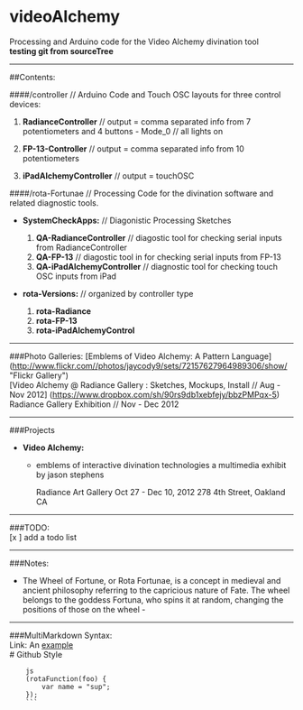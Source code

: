 videoAlchemy
============

Processing and Arduino code for the Video Alchemy divination tool  
**testing git from sourceTree**

__________
		
##Contents:

####/controller // Arduino Code and Touch OSC layouts for three control devices:

1. **RadianceController**  // output = comma separated info from 7 potentiometers and 4 buttons
		- Mode_0 // all lights on

2. **FP-13-Controller**  // output = comma separated info from 10 potentiometers	

3. **iPadAlchemyController** // output = touchOSC


####/rota-Fortunae // Processing Code for the divination software and related diagnostic tools.

- **SystemCheckApps:**  // Diagonistic Processing Sketches  
	1. **QA-RadianceController** // diagostic tool for checking serial inputs from RadianceController  
	2. **QA-FP-13**  // diagostic tool in for checking serial inputs from FP-13  
	3. **QA-iPadAlchemyController** // diagnostic tool for checking touch OSC inputs from iPad
		

- **rota-Versions:** // organized by controller type  
	1. **rota-Radiance**  
	2.	**rota-FP-13**  
	3.	**rota-iPadAlchemyControl**  

________

###Photo Galleries:
[Emblems of Video Alchemy:  A Pattern Language] (http://www.flickr.com//photos/jaycody9/sets/72157627964989306/show/ "Flickr Gallery")  
[Video Alchemy @ Radiance Gallery : Sketches, Mockups, Install // Aug - Nov 2012] (https://www.dropbox.com/sh/90rs9db1xebfejy/bbzPMPqx-5)    
Radiance Gallery Exhibition // Nov - Dec 2012  

____________


###Projects
- **Video Alchemy:** 
	- emblems of interactive divination technologies
		a multimedia exhibit by jason stephens

		Radiance Art Gallery
		Oct 27 - Dec 10, 2012
		278 4th Street, Oakland CA

__________

###TODO:  
[x ] add a todo list


______________

###Notes:
- The Wheel of Fortune, or Rota Fortunae, is a concept in medieval and ancient philosophy referring to the capricious nature of Fate. The wheel belongs to the goddess Fortuna, who spins it at random, changing the positions of those on the wheel - 

_______________

###MultiMarkdown Syntax:  
	Link:
	An [example](http://url.com/ "Title")  
	# Github Style  
```
	js
	(rotaFunction(foo) {
		var name = "sup";
	});
	```
